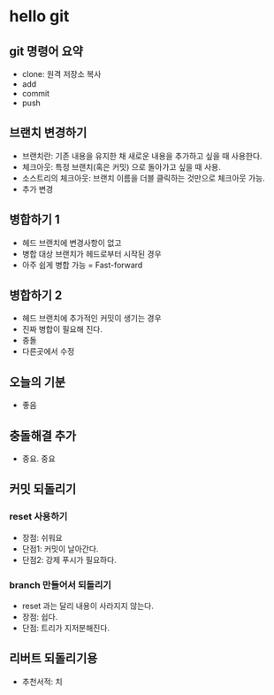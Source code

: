 # hello git

## git 명령어 요약

  - clone: 원격 저장소 복사
  - add
  - commit
  - push
  
  
<!--
주석인가?

-->

## 브랜치 변경하기

  - 브랜치란: 기존 내용을 유지한 채 새로운 내용을 추가하고 싶을 때 사용한다.
  - 체크아웃: 특정 브랜치(혹은 커밋) 으로 돌아가고 싶을 때 사용.
  - 소스트리의 체크아웃: 브랜치 이름을 더블 클릭하는 것만으로 체크아웃 가능.
  - 추가 변경


## 병합하기 1

  - 헤드 브랜치에 변경사항이 없고
  - 병합 대상 브랜치가 헤드로부터 시작된 경우
  - 아주 쉽게 병합 가능 = Fast-forward
  
## 병합하기 2

  - 헤드 브랜치에 추가적인 커밋이 생기는 경우
  - 진짜 병합이 필요해 진다.
  - 충돌
  - 다른곳에서 수정


## 오늘의 기분

  - 좋음

## 충돌해결 추가

  - 중요. 중요

## 커밋 되돌리기

### reset 사용하기

  - 장점: 쉬워요
  - 단점1: 커밋이 날아간다.
  - 단점2: 강제 푸시가 필요하다.  

### branch 만들어서 되돌리기

  - reset 과는 달리 내용이 사라지지 않는다.
  - 장점: 쉽다.
  - 단점: 트리가 지저분해진다.  

## 리버트 되돌리기용

  - 추천서적: 치    
